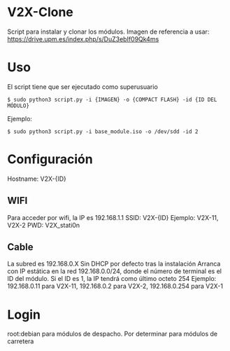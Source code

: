 # V2X-Clone
Script para instalar y clonar los módulos.
Imagen de referencia a usar: https://drive.upm.es/index.php/s/DuZ3ebIf09Qk4ms

# Uso
El script tiene que ser ejecutado como superusuario

```console
$ sudo python3 script.py -i {IMAGEN} -o {COMPACT FLASH} -id {ID DEL MÓDULO}
```

Ejemplo:
```console
$ sudo python3 script.py -i base_module.iso -o /dev/sdd -id 2
```

# Configuración
Hostname: V2X-{ID}

## WIFI
Para acceder por wifi, la IP es 192.168.1.1
SSID: V2X-{ID} Ejemplo: V2X-11, V2X-2
PWD: V2X_stati0n

## Cable
La subred es 192.168.0.X
Sin DHCP por defecto tras la instalación
Arranca con IP estática en la red 192.168.0.0/24, donde el número de terminal es el ID del módulo. Si el ID es 1, la IP tendrá como último octeto 254
Ejemplo: 192.168.0.11 para V2X-11, 192.168.0.2 para V2X-2, 192.168.0.254 para V2X-1

# Login
root:debian para módulos de despacho. Por determinar para módulos de carretera
